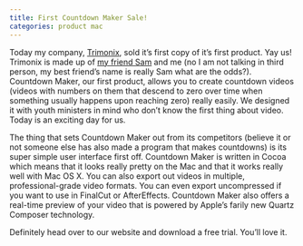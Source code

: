 ```yaml
---
title: First Countdown Maker Sale!
categories: product mac
---
```


Today my company, [Trimonix](http://web.archive.org/web/20080221182117/http://trimonix.com/), sold it’s first copy of it’s first product. Yay us! Trimonix is made up of [my friend Sam](http://sammcd.com) and me (no I am not talking in third person, my best friend’s name is really Sam what are the odds?). Countdown Maker, our first product, allows you to create countdown videos (videos with numbers on them that descend to zero over time when something usually happens upon reaching zero) really easily. We designed it with youth ministers in mind who don’t know the first thing about video. Today is an exciting day for us.

The thing that sets Countdown Maker out from its competitors (believe it or not someone else has also made a program that makes countdowns) is its super simple user interface first off. Countdown Maker is written in Cocoa which means that it looks really pretty on the Mac and that it works really well with Mac OS X. You can also export out videos in multiple, professional-grade video formats. You can even export uncompressed if you want to use in FinalCut or AfterEffects. Countdown Maker also offers a real-time preview of your video that is powered by Apple’s farily new Quartz Composer technology.

Definitely head over to our website and download a free trial. You’ll love it.
